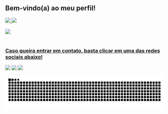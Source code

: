 ## Bem-vindo(a) ao meu perfil!

 <div>
  <a href="https://github.com/AlbertoMarinho">
  <img height="180em" src="https://github-readme-stats.vercel.app/api?username=AlbertoMarinho&show_icons=true&theme=dark&include_all_commits=true&count_private=true&cache_seconds=1800"/>
  <img height="180em" src="https://github-readme-stats.vercel.app/api/top-langs/?username=AlbertoMarinho&layout=compact&langs_count=6&theme=dark"/>
</div>
<div style="display: inline_block"><br>
 <img src="https://skillicons.dev/icons?i=js,html,css,react,cs,dotnet,git,github" />
</div>
 
 <br>
 
  ### Caso queira entrar em contato, basta clicar em uma das redes sociais abaixo!
 
<div> 
  <a href="" target="_blank"><img src="https://img.shields.io/badge/-Instagram-%23E4405F?style=for-the-badge&logo=instagram&logoColor=white" target="_blank"></a>
  <a href=""><img src="https://img.shields.io/badge/-Gmail-%23333?style=for-the-badge&logo=gmail&logoColor=white" target="_blank"></a>
  <a href="https://www.linkedin.com/in/albertomarinho4/" target="_blank"><img src="https://img.shields.io/badge/-LinkedIn-%230077B5?style=for-the-badge&logo=linkedin&logoColor=white" target="_blank"></a> 
 
  ![Snake animation](https://raw.githubusercontent.com/AlbertoMarinho/AlbertoMarinho/output/github-contribution-grid-snake.svg)

</div>
